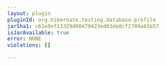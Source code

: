 ```yaml
---
layout: plugin
pluginId: org.hibernate.testing.database-profile
jarSha1: c61e9ef13329d00479423ed03de0cf2709a65b57
isJarAvailable: true
error: NONE
violations: []

---
```


